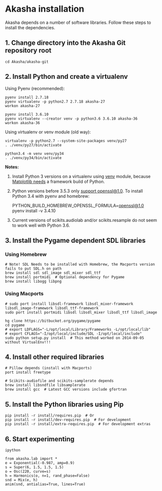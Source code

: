 # Akasha installation

Akasha depends on a number of software libraries.
Follow these steps to install the dependencies.

## 1. Change directory into the Akasha Git repository root

    cd Akasha/akasha-git


## 2. Install Python and create a virtualenv

Using Pyenv (recommended):

    pyenv install 2.7.18
    pyenv virtualenv -p python2.7 2.7.18 akasha-27
    workon akasha-27

    pyenv install 3.6.10
    pyenv virtualenv --creator venv -p python3.6 3.6.10 akasha-36
    workon akasha-36

Using virtualenv or venv module (old way):

    virtualenv -p python2.7 --system-site-packages venv/py27
    . ./venv/py27/bin/activate

    python3.4 -m venv venv/py34
    . ./venv/py34/bin/activate

**Notes:**

1. Install Python 3 versions on a virtualenv using [venv] module, because
   [Matplotlib needs] a framework build of Python.

2. Python versions before 3.5.3 only [support openssl@1.0]. To install
   Python 3.4 with pyenv and homebrew:

    PYTHON_BUILD_HOMEBREW_OPENSSL_FORMULA=openssl@1.0 \
    pyenv install -v 3.4.10

3. Current versions of scikits.audiolab and/or scikits.resample do not seem to
   work well with Python 3.6.

[Matplotlib needs]: https://matplotlib.org/faq/osx_framework.html
[support openssl@1.0]: https://github.com/pyenv/pyenv/issues/950
[venv]: https://docs.python.org/3/library/venv.html


## 3. Install the Pygame dependent SDL libraries

### Using Homebrew

    # Note! SDL Needs to be installed with Homebrew, the Macports version fails to put SDL.h on path
    brew install sdl sdl_image sdl_mixer sdl_ttf
    brew install portmidi  # Optional dependency for Pygame
    brew install libogg libpng

### Using Macports

    # sudo port install libsdl-framework libsdl_mixer-framework libsdl_image-framework libsdl_ttf-framework
    sudo port install portmidi libsdl libsdl_mixer libsdl_ttf libsdl_image

    hg clone https://bitbucket.org/pygame/pygame
    cd pygame
    # export LDFLAGS="-L/opt/local/Library/Frameworks -L/opt/local/lib"
    # export CFLAGS="-I/opt/local/include/SDL -I/opt/local/include"
    sudo python setup.py install  # This method worked on 2014-09-05 without VirtualEnv!!!


## 4. Install other required libraries

    # Pillow depends (install with Macports)
    port install freetype

    # Scikits-audiofile and scikits-samplerate depends
    brew install libsndfile libsamplerate
    brew install gcc  # Latest GCC versions include gfortran


## 5. Install the Python libraries using Pip

	pip install -r install/requires.pip  # Or
	pip install -r install/dev-requires.pip  # For development
	pip install -r install/extra-requires.pip  # For development extras

## 6. Start experimenting

    ipython

    from akasha.lab import *
    e = Exponential(-0.987, amp=0.9)
    s = Super(6, 1.5, 1.5, 1.5)
    o = Osc(220, curve=s)
    h = Harmonics(o, n=1, rand_phase=False)
    snd = Mix(e, h)
    anim(snd, antialias=True, lines=True)
